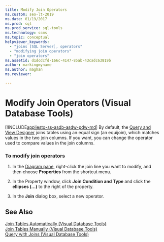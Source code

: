 ```yaml
---
title: Modify Join Operators
ms.custom: seo-lt-2019
ms.date: 01/19/2017
ms.prod: sql
ms.prod_service: sql-tools
ms.technology: ssms
ms.topic: conceptual
helpviewer_keywords: 
  - "joins [SQL Server], operators"
  - "modifying join operators"
  - "join operators"
ms.assetid: d1dcdcfd-166c-4147-85ab-43cadc63819b
author: markingmyname
ms.author: maghan
ms.reviewer: 

---
```

# Modify Join Operators (Visual Database Tools)
[!INCLUDE[appliesto-ss-asdb-asdw-pdw-md](../../includes/appliesto-ss-asdb-asdw-pdw-md.md)]
By default, the [Query and View Designer](../../ssms/visual-db-tools/query-and-view-designer-tools-visual-database-tools.md) joins tables using an equal sign (an equijoin), which matches values in the two join columns. If you want, you can change the operator used to compare values in the join columns.  
  
### To modify join operators  
  
1.  In the [Diagram pane](../../ssms/visual-db-tools/diagram-pane-visual-database-tools.md), right-click the join line you want to modify, and then choose **Properties** from the shortcut menu.  
  
2.  In the Property window, click **Join Condition and Type** and click the **ellipses (...)** to the right of the property.  
  
3.  In the **Join** dialog box, select a new operator.  
  
## See Also  
[Join Tables Automatically &#40;Visual Database Tools&#41;](../../ssms/visual-db-tools/join-tables-automatically-visual-database-tools.md)  
[Join Tables Manually &#40;Visual Database Tools&#41;](../../ssms/visual-db-tools/join-tables-manually-visual-database-tools.md)  
[Query with Joins &#40;Visual Database Tools&#41;](../../ssms/visual-db-tools/query-with-joins-visual-database-tools.md)  
  
